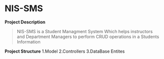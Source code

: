 # NIS-SMS
**Project Description**
> NIS-SMS is a Student Managment System Which helps instructors and Department Managers to perform CRUD operations in a Students Information
> 
**Project Structure**
1.Model
2.Controllers
3.DataBase Entites

